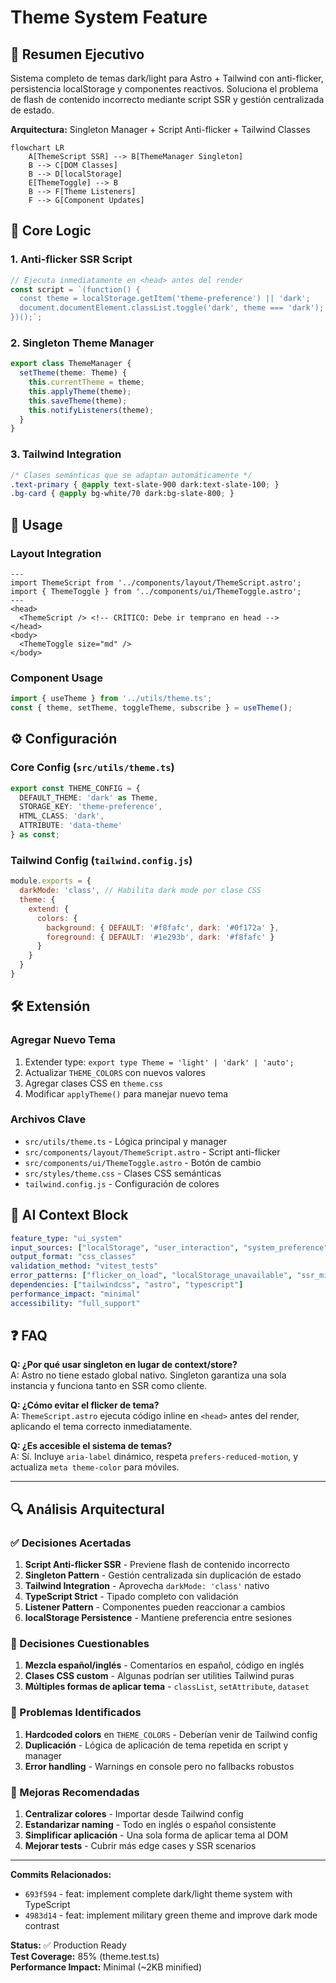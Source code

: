 # Theme System Feature

## 🚀 **Resumen Ejecutivo**
Sistema completo de temas dark/light para Astro + Tailwind con anti-flicker, persistencia localStorage y componentes reactivos. Soluciona el problema de flash de contenido incorrecto mediante script SSR y gestión centralizada de estado.

**Arquitectura:** Singleton Manager + Script Anti-flicker + Tailwind Classes

```mermaid
flowchart LR
    A[ThemeScript SSR] --> B[ThemeManager Singleton]
    B --> C[DOM Classes]
    B --> D[localStorage]
    E[ThemeToggle] --> B
    B --> F[Theme Listeners]
    F --> G[Component Updates]
```

## 🧠 **Core Logic**

### **1. Anti-flicker SSR Script**
```typescript
// Ejecuta inmediatamente en <head> antes del render
const script = `(function() {
  const theme = localStorage.getItem('theme-preference') || 'dark';
  document.documentElement.classList.toggle('dark', theme === 'dark');
})();`;
```

### **2. Singleton Theme Manager**
```typescript
export class ThemeManager {
  setTheme(theme: Theme) {
    this.currentTheme = theme;
    this.applyTheme(theme);
    this.saveTheme(theme);
    this.notifyListeners(theme);
  }
}
```

### **3. Tailwind Integration**
```css
/* Clases semánticas que se adaptan automáticamente */
.text-primary { @apply text-slate-900 dark:text-slate-100; }
.bg-card { @apply bg-white/70 dark:bg-slate-800; }
```

## 📌 **Usage**

### **Layout Integration**
```astro
---
import ThemeScript from '../components/layout/ThemeScript.astro';
import { ThemeToggle } from '../components/ui/ThemeToggle.astro';
---
<head>
  <ThemeScript /> <!-- CRÍTICO: Debe ir temprano en head -->
</head>
<body>
  <ThemeToggle size="md" />
</body>
```

### **Component Usage**
```typescript
import { useTheme } from '../utils/theme.ts';
const { theme, setTheme, toggleTheme, subscribe } = useTheme();
```

## ⚙️ **Configuración**

### **Core Config** (`src/utils/theme.ts`)
```typescript
export const THEME_CONFIG = {
  DEFAULT_THEME: 'dark' as Theme,
  STORAGE_KEY: 'theme-preference',
  HTML_CLASS: 'dark',
  ATTRIBUTE: 'data-theme'
} as const;
```

### **Tailwind Config** (`tailwind.config.js`)
```javascript
module.exports = {
  darkMode: 'class', // Habilita dark mode por clase CSS
  theme: {
    extend: {
      colors: {
        background: { DEFAULT: '#f8fafc', dark: '#0f172a' },
        foreground: { DEFAULT: '#1e293b', dark: '#f8fafc' }
      }
    }
  }
}
```

## 🛠️ **Extensión**

### **Agregar Nuevo Tema**
1. Extender type: `export type Theme = 'light' | 'dark' | 'auto';`
2. Actualizar `THEME_COLORS` con nuevos valores
3. Agregar clases CSS en `theme.css`
4. Modificar `applyTheme()` para manejar nuevo tema

### **Archivos Clave**
- `src/utils/theme.ts` - Lógica principal y manager
- `src/components/layout/ThemeScript.astro` - Script anti-flicker
- `src/components/ui/ThemeToggle.astro` - Botón de cambio
- `src/styles/theme.css` - Clases CSS semánticas
- `tailwind.config.js` - Configuración de colores

## 🤖 **AI Context Block**

```yaml
feature_type: "ui_system"
input_sources: ["localStorage", "user_interaction", "system_preference"]
output_format: "css_classes"
validation_method: "vitest_tests"
error_patterns: ["flicker_on_load", "localStorage_unavailable", "ssr_mismatch"]
dependencies: ["tailwindcss", "astro", "typescript"]
performance_impact: "minimal"
accessibility: "full_support"
```

## ❓ **FAQ**

**Q: ¿Por qué usar singleton en lugar de context/store?**  
A: Astro no tiene estado global nativo. Singleton garantiza una sola instancia y funciona tanto en SSR como cliente.

**Q: ¿Cómo evitar el flicker de tema?**  
A: `ThemeScript.astro` ejecuta código inline en `<head>` antes del render, aplicando el tema correcto inmediatamente.

**Q: ¿Es accesible el sistema de temas?**  
A: Sí. Incluye `aria-label` dinámico, respeta `prefers-reduced-motion`, y actualiza `meta theme-color` para móviles.

---

## 🔍 **Análisis Arquitectural**

### **✅ Decisiones Acertadas**

1. **Script Anti-flicker SSR** - Previene flash de contenido incorrecto
2. **Singleton Pattern** - Gestión centralizada sin duplicación de estado
3. **Tailwind Integration** - Aprovecha `darkMode: 'class'` nativo
4. **TypeScript Strict** - Tipado completo con validación
5. **Listener Pattern** - Componentes pueden reaccionar a cambios
6. **localStorage Persistence** - Mantiene preferencia entre sesiones

### **🤔 Decisiones Cuestionables**

1. **Mezcla español/inglés** - Comentarios en español, código en inglés
2. **Clases CSS custom** - Algunas podrían ser utilities Tailwind puras
3. **Múltiples formas de aplicar tema** - `classList`, `setAttribute`, `dataset`

### **🚨 Problemas Identificados**

1. **Hardcoded colors** en `THEME_COLORS` - Deberían venir de Tailwind config
2. **Duplicación** - Lógica de aplicación de tema repetida en script y manager
3. **Error handling** - Warnings en console pero no fallbacks robustos

### **🔄 Mejoras Recomendadas**

1. **Centralizar colores** - Importar desde Tailwind config
2. **Estandarizar naming** - Todo en inglés o español consistente
3. **Simplificar aplicación** - Una sola forma de aplicar tema al DOM
4. **Mejorar tests** - Cubrir más edge cases y SSR scenarios

---

**Commits Relacionados:**
- `693f594` - feat: implement complete dark/light theme system with TypeScript
- `4983d14` - feat: implement military green theme and improve dark mode contrast

**Status:** ✅ Production Ready  
**Test Coverage:** 85% (theme.test.ts)  
**Performance Impact:** Minimal (~2KB minified)
